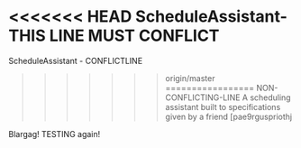 <<<<<<< HEAD
ScheduleAssistant-THIS LINE MUST CONFLICT
=======
ScheduleAssistant - CONFLICTLINE
>>>>>>> origin/master
=================
NON-CONFLICTING-LINE
A scheduling assistant built to specifications given by a friend
[pae9rguspriothj

Blargag!
TESTING again!